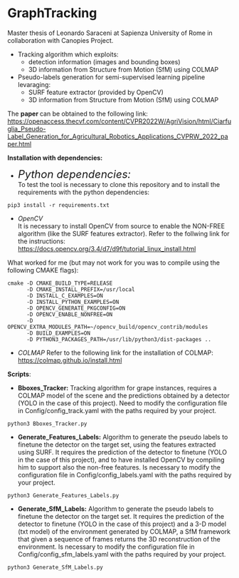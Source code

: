 # GraphTracking

Master thesis of Leonardo Saraceni at Sapienza University of Rome in collaboration with Canopies Project.

* Tracking algorithm which exploits:
    * detection information (images and bounding boxes)
    * 3D information from Structure from Motion (SfM) using COLMAP
* Pseudo-labels generation for semi-supervised learning pipeline levaraging:
    * SURF feature extractor (provided by OpenCV)
    * 3D information from Structure from Motion (SfM) using COLMAP

The <strong> paper </strong> can be obtained to the following link:
https://openaccess.thecvf.com/content/CVPR2022W/AgriVision/html/Ciarfuglia_Pseudo-Label_Generation_for_Agricultural_Robotics_Applications_CVPRW_2022_paper.html

<strong>Installation with dependencies:</strong>

* <font size="5"><em>Python dependencies:</em></font>\
To test the tool is necessary to clone this repository and to install the requirements with the python dependencies:
```
pip3 install -r requirements.txt
```

* <em>OpenCV</em>\
It is necessary to install OpenCV from source to enable the NON-FREE algorithm (like the SURF features extractor). Refer to the follwing link for the instructions:
https://docs.opencv.org/3.4/d7/d9f/tutorial_linux_install.html

What worked for me (but may not work for you was to compile using the following CMAKE flags):
```
cmake -D CMAKE_BUILD_TYPE=RELEASE
      -D CMAKE_INSTALL_PREFIX=/usr/local
      -D INSTALL_C_EXAMPLES=ON
      -D INSTALL_PYTHON_EXAMPLES=ON
      -D OPENCV_GENERATE_PKGCONFIG=ON
      -D OPENCV_ENABLE_NONFREE=ON
      -D OPENCV_EXTRA_MODULES_PATH=~/opencv_build/opencv_contrib/modules
      -D BUILD_EXAMPLES=ON
      -D PYTHON3_PACKAGES_PATH=/usr/lib/python3/dist-packages ..
```

* <em>COLMAP</em>
Refer to the following link for the installation of COLMAP:
https://colmap.github.io/install.html


<strong>Scripts</strong>:
* <strong>Bboxes_Tracker:</strong> Tracking algorithm for grape instances, requires a COLMAP model of the scene and the predictions obtained by a detector (YOLO in the case of this project). Need to modify the configuration file in Config/config_track.yaml with the paths required by your project.
```
python3 Bboxes_Tracker.py
```
* <strong>Generate_Features_Labels:</strong> Algorithm to generate the pseudo labels to finetune the detector on the target set, using the features extracted using SURF. It requires the prediction of the detector to finetune (YOLO in the case of this project), and to have installed OpenCV by compiling him to support also the non-free features.
Is necessary to modify the configuration file in Config/config_labels.yaml with the paths required by your project.
```
python3 Generate_Features_Labels.py
```
* <strong>Generate_SfM_Labels:</strong> Algorithm to generate the pseudo labels to finetune the detector on the target set. It requires the prediction of the detector to finetune (YOLO in the case of this project) and a 3-D model (txt model) of the environment generated by COLMAP, a SfM framework that given a sequence of frames returns the 3D reconstruction of the environment.
Is necessary to modify the configuration file in Config/config_sfm_labels.yaml with the paths required by your project.
```
python3 Generate_SfM_Labels.py
```




